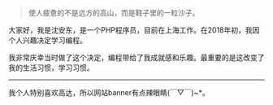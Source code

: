 > 使人疲惫的不是远方的高山，而是鞋子里的一粒沙子。

大家好，我是沈安东，是一个PHP程序员，目前在上海工作。在2018年初，我因个人兴趣决定学习编程。

我非常庆幸当时做了这个决定，编程带给了我成就感和乐趣。最重要的是这改变了我的生活习惯，学习习惯。

---
我个人特别喜欢高达，所以网站banner有点辣眼睛(￣▽￣)~*。
